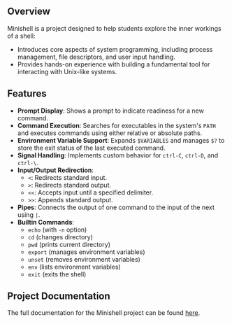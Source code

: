 ## Overview

Minishell is a project designed to help students explore the inner workings of a shell:

- Introduces core aspects of system programming, including process management, file descriptors, and user input handling.
- Provides hands-on experience with building a fundamental tool for interacting with Unix-like systems.

## Features

- **Prompt Display**: Shows a prompt to indicate readiness for a new command.
- **Command Execution**: Searches for executables in the system's `PATH` and executes commands using either relative or absolute paths.
- **Environment Variable Support**: Expands `$VARIABLES` and manages `$?` to store the exit status of the last executed command.
- **Signal Handling**: Implements custom behavior for `ctrl-C`, `ctrl-D`, and `ctrl-\`.
- **Input/Output Redirection**:
  - `<`: Redirects standard input.
  - `>`: Redirects standard output.
  - `<<`: Accepts input until a specified delimiter.
  - `>>`: Appends standard output.
- **Pipes**: Connects the output of one command to the input of the next using `|`.
- **Builtin Commands**:
  - `echo` (with `-n` option)
  - `cd` (changes directory)
  - `pwd` (prints current directory)
  - `export` (manages environment variables)
  - `unset` (removes environment variables)
  - `env` (lists environment variables)
  - `exit` (exits the shell)

## Project Documentation

The full documentation for the Minishell project can be found [here](https://ganivetj.github.io/minishell/).
